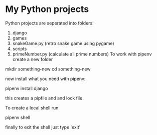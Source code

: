 # My Python projects

Python projects are seperated into folders:

1. django
2. games
  1. snakeGame.py (retro snake game using pygame)
3. scripts
  1. primeNumber.py (calculate all prime numbers)
To work with pipenv create a new folder

mkdir something-new
cd something-new

now install what you need with pipenv:

pipenv install django

this creates a pipfile and and lock file.

To create a local shell run:

pipenv shell

finally to exit the shell just type 'exit'
